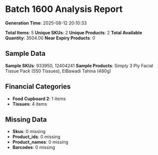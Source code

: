 # Batch 1600 Analysis Report

**Generation Time**: 2025-08-12 20:10:33

**Total Items**: 5
**Unique SKUs**: 2
**Unique Products**: 2
**Total Available Quantity**: 3504.00
**Near Expiry Products**: 0

## Sample Data
**Sample SKUs**: 933950, 12404241
**Sample Products**: Simply 3 Ply Facial Tissue Pack (550 Tissues), ElBawadi Tahina (480g)

## Financial Categories
- **Food Cupboard 2**: 1 items
- **Tissues**: 4 items

## Missing Data
- **Skus**: 0 missing
- **Product_ids**: 0 missing
- **Product_names**: 0 missing
- **Barcodes**: 0 missing
